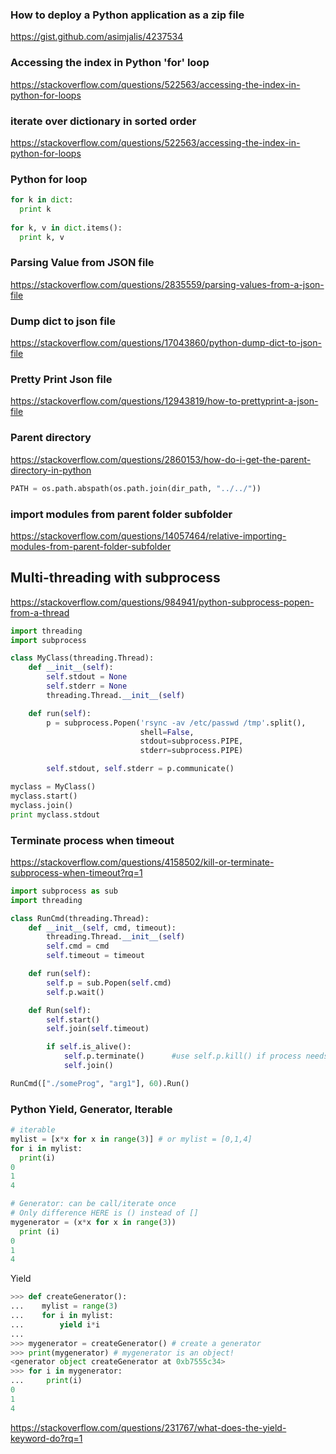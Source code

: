 


### How to deploy a Python application as a zip file

https://gist.github.com/asimjalis/4237534


### Accessing the index in Python 'for' loop
https://stackoverflow.com/questions/522563/accessing-the-index-in-python-for-loops


### iterate over dictionary in sorted order
https://stackoverflow.com/questions/522563/accessing-the-index-in-python-for-loops


### Python for loop
```python
for k in dict:
  print k
  
for k, v in dict.items():
  print k, v
```

### Parsing Value from JSON file
https://stackoverflow.com/questions/2835559/parsing-values-from-a-json-file

### Dump dict to json file
https://stackoverflow.com/questions/17043860/python-dump-dict-to-json-file


### Pretty Print Json file
https://stackoverflow.com/questions/12943819/how-to-prettyprint-a-json-file

### Parent directory
https://stackoverflow.com/questions/2860153/how-do-i-get-the-parent-directory-in-python
```Python
PATH = os.path.abspath(os.path.join(dir_path, "../../"))
```

### import modules from parent folder subfolder
https://stackoverflow.com/questions/14057464/relative-importing-modules-from-parent-folder-subfolder

## Multi-threading with subprocess
https://stackoverflow.com/questions/984941/python-subprocess-popen-from-a-thread
```python
import threading
import subprocess

class MyClass(threading.Thread):
    def __init__(self):
        self.stdout = None
        self.stderr = None
        threading.Thread.__init__(self)

    def run(self):
        p = subprocess.Popen('rsync -av /etc/passwd /tmp'.split(),
                             shell=False,
                             stdout=subprocess.PIPE,
                             stderr=subprocess.PIPE)

        self.stdout, self.stderr = p.communicate()

myclass = MyClass()
myclass.start()
myclass.join()
print myclass.stdout
```

### Terminate process when timeout
https://stackoverflow.com/questions/4158502/kill-or-terminate-subprocess-when-timeout?rq=1
```python
import subprocess as sub
import threading

class RunCmd(threading.Thread):
    def __init__(self, cmd, timeout):
        threading.Thread.__init__(self)
        self.cmd = cmd
        self.timeout = timeout

    def run(self):
        self.p = sub.Popen(self.cmd)
        self.p.wait()

    def Run(self):
        self.start()
        self.join(self.timeout)

        if self.is_alive():
            self.p.terminate()      #use self.p.kill() if process needs a kill -9
            self.join()

RunCmd(["./someProg", "arg1"], 60).Run()
```
### Python Yield, Generator, Iterable
```python
# iterable
mylist = [x*x for x in range(3)] # or mylist = [0,1,4]
for i in mylist:
  print(i)
0
1
4

# Generator: can be call/iterate once
# Only difference HERE is () instead of []
mygenerator = (x*x for x in range(3))
  print (i)
0
1
4
```
Yield
```Python
>>> def createGenerator():
...    mylist = range(3)
...    for i in mylist:
...        yield i*i
...
>>> mygenerator = createGenerator() # create a generator
>>> print(mygenerator) # mygenerator is an object!
<generator object createGenerator at 0xb7555c34>
>>> for i in mygenerator:
...     print(i)
0
1
4
```
https://stackoverflow.com/questions/231767/what-does-the-yield-keyword-do?rq=1
